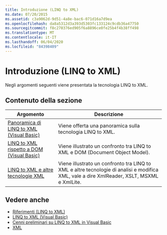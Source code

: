 ```yaml
---
title: Introduzione (LINQ to XML)
ms.date: 07/20/2015
ms.assetid: c3a9062d-9d51-4a8e-bac6-071d16a7d9ea
ms.openlocfilehash: da8a5312d3a393d5303fc133124c9cdb36a47750
ms.sourcegitcommit: f8c270376ed905f6a8896ce0fe25b4f4b38ff498
ms.translationtype: MT
ms.contentlocale: it-IT
ms.lasthandoff: 06/04/2020
ms.locfileid: "84398409"
---
```

# <a name="getting-started-linq-to-xml"></a>Introduzione (LINQ to XML)
Negli argomenti seguenti viene presentata la tecnologia LINQ to XML.  
  
## <a name="in-this-section"></a>Contenuto della sezione  
  
|Argomento|Descrizione|  
|-----------|-----------------|  
|[Panoramica di LINQ to XML (Visual Basic)](linq-to-xml-overview.md)|Viene offerta una panoramica sulla tecnologia LINQ to XML.|  
|[LINQ to XML rispetto a DOM (Visual Basic)](linq-to-xml-vs-dom.md)|Viene illustrato un confronto tra LINQ to XML e DOM (Document Object Model).|  
|[LINQ to XML e altre tecnologie XML](linq-to-xml-vs-other-xml-technologies.md)|Viene illustrato un confronto tra LINQ to XML e altre tecnologie di analisi e modifica XML, vale a dire XmlReader, XSLT, MSXML e XmlLite.|  
  
## <a name="see-also"></a>Vedere anche

- [Riferimenti (LINQ to XML)](reference-linq-to-xml.md)
- [LINQ to XML (Visual Basic)](linq-to-xml.md)
- [Cenni preliminari su LINQ to XML in Visual Basic](../../language-features/xml/overview-of-linq-to-xml.md)
- [XML](../../language-features/xml/index.md)
